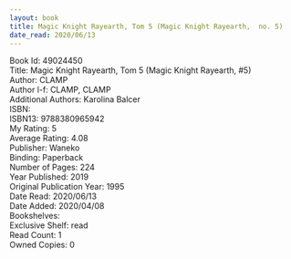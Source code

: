 ```yaml
---
layout: book
title: Magic Knight Rayearth, Tom 5 (Magic Knight Rayearth,  no. 5)
date_read: 2020/06/13
---
```


Book Id: 49024450<br />
Title: Magic Knight Rayearth, Tom 5 (Magic Knight Rayearth, #5)<br />
Author: CLAMP<br />
Author l-f: CLAMP, CLAMP<br />
Additional Authors: Karolina Balcer<br />
ISBN: <br />
ISBN13: 9788380965942<br />
My Rating: 5<br />
Average Rating: 4.08<br />
Publisher: Waneko<br />
Binding: Paperback<br />
Number of Pages: 224<br />
Year Published: 2019<br />
Original Publication Year: 1995<br />
Date Read: 2020/06/13<br />
Date Added: 2020/04/08<br />
Bookshelves: <br />
Exclusive Shelf: read<br />
Read Count: 1<br />
Owned Copies: 0<br />

